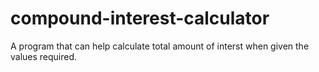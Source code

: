 # compound-interest-calculator

A program that can help calculate total amount of interst when given the values required.
